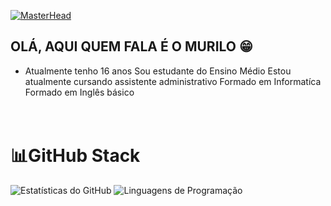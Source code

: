[![MasterHead](https://i.pinimg.com/originals/e1/7a/b9/e17ab9681bec36303a67cd0e13a7b170.gif)]()


##  OLÁ, AQUI QUEM FALA É O MURILO 😁



  <ul>
    <li>  Atualmente tenho 16 anos
     Sou estudante do Ensino Médio
     Estou atualmente cursando assistente administrativo
     Formado em Informatíca 
     Formado em Inglês básico
    </li>
   
  </ul>
 
  

<h1><br>📊GitHub Stack<br></h1>
    <a href-"https://github.com/drezinnxs10">
   <img src="https://github-readme-stats.vercel.app/api?username=murryscrass&show_icons=true&theme=tokyonight" alt="Estatísticas do GitHub" />
   <img src="https://github-readme-stats.vercel.app/api/top-langs/?username=murryscrass&layout=compact&theme=tokyonight" alt="Linguagens de Programação" />





<!--
**murryscrass/murryscrass** is a ✨ _special_ ✨ repository because its `README.md` (this file) appears on your GitHub profile.

Here are some ideas to get you started:

- 🔭 I’m currently working on ...
- 🌱 I’m currently learning ...
- 👯 I’m looking to collaborate on ...
- 🤔 I’m looking for help with ...
- 💬 Ask me about ...
- 📫 How to reach me: ...
- 😄 Pronouns: ...
- ⚡ Fun fact: ...
-->
